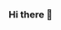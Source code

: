 ### Hi there 👋

<!--
**idkIsaac4/idkIsaac4** is a ✨ _special_ ✨ repository because its `README.md` (this file) appears on your GitHub profile.

Here are some ideas to get you started:

- 🔭 I’m currently working on ... improving my digital game technology skills.
- 🌱 I’m currently learning ... On how to collectively make a creative and original game.
- 👯 I’m looking to collaborate on ... Working with team members to make an entertaining game from scratch.
- 🤔 I’m looking for help with ... Improivng my design skills and creativity.
- 💬 Ask me about ... My name is Isaac, I am a Junior at SWCTA in the game design field / program.
-->
